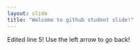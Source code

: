 ```yaml
---
layout: slide
title: "Welcome to github student slide!"
---
```

Edited line 5!
Use the left arrow to go back!
